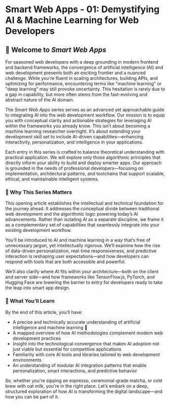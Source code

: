 # Smart Web Apps - 01: Demystifying AI & Machine Learning for Web Developers

## 🚀 Welcome to _Smart Web Apps_

For seasoned web developers with a deep grounding in modern frontend and backend frameworks, the convergence of artificial intelligence (AI) and web development presents both an exciting frontier and a nuanced challenge. While you're fluent in scaling architectures, building APIs, and optimizing for performance, encountering terms like "machine learning" or "deep learning" may still provoke uncertainty. This hesitation is rarely due to a gap in capability, but more often stems from the fast-evolving and abstract nature of the AI domain.

The _Smart Web Apps_ series serves as an advanced yet approachable guide to integrating AI into the web development workflow. Our mission is to equip you with conceptual clarity and actionable strategies for leveraging AI within the frameworks you already know. This isn’t about becoming a machine learning researcher overnight. It’s about extending your development skill set to include AI-driven capabilities—enhancing interactivity, personalization, and intelligence in your applications.

Each entry in this series is crafted to balance theoretical understanding with practical application. We will explore only those algorithmic principles that directly inform your ability to build and deploy smarter apps. Our approach is grounded in the needs of professional developers—focusing on implementation, architectural patterns, and toolchains that support scalable, ethical, and maintainable intelligent systems.

### 🧠 Why This Series Matters

This opening article establishes the intellectual and technical foundation for the journey ahead. It addresses the conceptual divide between traditional web development and the algorithmic logic powering today’s AI advancements. Rather than isolating AI as a separate discipline, we frame it as a complementary set of capabilities that seamlessly integrate into your existing development workflow.

You’ll be introduced to AI and machine learning in a way that’s free of unnecessary jargon, yet intellectually rigorous. We’ll examine how the rise of data-driven personalization, real-time responsiveness, and predictive interaction is reshaping user expectations—and how developers can respond with tools that are both accessible and powerful.

We’ll also clarify where AI fits within your architecture—both on the client and server side—and how frameworks like TensorFlow.js, PyTorch, and Hugging Face are lowering the barrier to entry for developers ready to take the leap into smart app design.

### 🎯 What You’ll Learn

By the end of this article, you’ll have:

- A precise and technically accurate understanding of artificial intelligence and machine learning 🤖
- A mapped overview of how AI methodologies complement modern web development practices
- Insight into the technological convergence that makes AI adoption not just viable but essential for competitive applications
- Familiarity with core AI tools and libraries tailored to web development environments
- An understanding of modular AI integration patterns that enable personalization, smart interactions, and predictive behavior

So, whether you're sipping on espresso, ceremonial-grade matcha, or cold brew with oat milk, you're in the right place. Let’s embark on a deep, structured exploration of how AI is transforming the digital landscape—and how you can be part of it.
